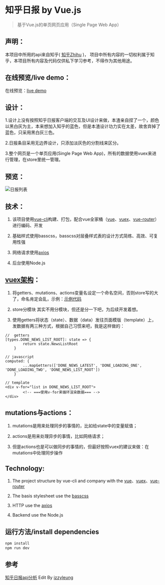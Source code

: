 # 知乎日报 by Vue.js

> 基于Vue.js的单页网页应用（Single Page Web App）

## 声明：
本项目中所用的api来自知乎( [知乎Zhihu](http://www.zhihu.com/) )， 项目中所有内容的一切权利属于知乎，本项目所有内容及代码仅供私下学习参考，不得作为其他用途。

## 在线预览/live demo：
在线预览：[live demo](http://lovestreet.leanapp.cn/zhihu/#/)

## 设计：
1.设计上没有按照知乎日报客户端的交互及UI设计来做，本渣亲自捏了一个，颜色以黑白灰为主，本来想加入知乎的蓝色，但是本渣设计功力实在太差，故舍弃掉了蓝色，只采用黑白灰三色。

2.日报条目采用无边界设计，只添加淡灰色的分割线来区分。

3.整个网页是一个单页应用(Single Page Web App)，所有的数据使用vuex来进行管理，在store里统一管理。

## 预览：
![日报列表](https://github.com/pomelo-chuan/Zhihu-Daily-Vue.js/blob/master/static/demo.jpg)


## 技术：
1. 该项目使用[vue-cli](https://github.com/vuejs/vue-cli)构建、打包，配合vue全家桶（[vue](https://github.com/vuejs/vue)、[vuex](https://github.com/vuejs/vuex)、[vue-router](https://github.com/vuejs/vue-router)）进行编码、开发

2. 基础样式使用basscss，basscss对层叠样式表的设计方式简练、高效、可复用性强

3. 网络请求使用[axios](https://github.com/mzabriskie/axios)

4. 后台使用Node.js

## [vuex架构](https://github.com/pomelo-chuan/Zhihu-Daily-Vue.js/blob/master/src/vuex/modules/zhihudata.js)：
1. 将getters、mutations、actions变量名设定一个命名空间，否则store写的大了，命名肯定会乱，示例：[示例代码](https://github.com/pomelo-chuan/Zhihu-Daily-Vue.js/blob/master/src/vuex/zhihu-types.js)

2. store分模块
其实不用分模块，但还是分一下吧，为后续开发着想。

3. 使用getters将状态（state）、数据（data）发往页面模版（template）上，发数据有两三种方式，根据自己习惯来吧，我是这样做的：
```
//  getters
[types.DONE_NEWS_LIST_ROOT]: state => {
        return state.NewsListRoot
    }
```
```
// javascript
computed: {
		...mapGetters(['DONE_NEWS_LATEST', 'DONE_LOADING_ONE', 'DONE_LOADING_TWO', 'DONE_NEWS_LIST_ROOT'])
	}
```
```
// template
<div v-for="list in DONE_NEWS_LIST_ROOT">
		<!-- ===使用v-for来循环渲染数据=== -->
</div>
```

## mutations与actions：
1. mutations是用来处理同步的事情的，比如给state中的变量赋值；

1. actions是用来处理异步的事情，比如网络请求；

1. 但是actions也是可以做同步的事情的，但最好按照vuex的建议来做：在mutations中处理同步操作


## Technology:

1. The project structure by vue-cli and company with the [vue](https://github.com/vuejs/vue)、[vuex](https://github.com/vuejs/vuex)、[vue-router](https://github.com/vuejs/vue-router)

2. The basis stylesheet use the [basscss](https://github.com/basscss/basscss)

3. HTTP use the [axios](https://github.com/mzabriskie/axios)
 
4. Backend use the Node.js
 

## 运行方法/install dependencies

``` bash
npm install
npm run dev

```

## 参考
[知乎日报api分析](https://github.com/izzyleung/ZhihuDailyPurify/wiki/%E7%9F%A5%E4%B9%8E%E6%97%A5%E6%8A%A5-API-%E5%88%86%E6%9E%90) Edit By [izzyleung](https://github.com/izzyleung)
